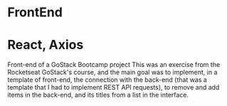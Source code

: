 # FrontEnd
# React, Axios
Front-end of a GoStack Bootcamp project
This was an exercise from the Rocketseat GoStack's course, and the main goal was to implement, in a template of front-end,
the connection with the back-end (that was a template that I had to implement REST API requests),
to remove and add items in the back-end, and its titles from a list in the interface.
